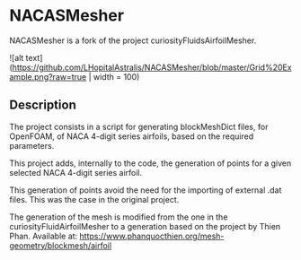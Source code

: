 # NACASMesher

NACASMesher is a fork of the project curiosityFluidsAirfoilMesher.

![alt text](https://github.com/LHopitalAstralis/NACASMesher/blob/master/Grid%20Example.png?raw=true | width = 100)

## Description

The project consists in a script for generating blockMeshDict files, for OpenFOAM, of NACA 4-digit series airfoils, based on the required parameters.

This project adds, internally to the code, the generation of points for a given selected NACA 4-digit series airfoil.

This generation of points avoid the need for the importing of external .dat files. This was the case in the original project.

The generation of the mesh is modified from the one in the curiosityFluidAirfoilMesher to a generation based on the project by Thien Phan. 
Available at: https://www.phanquocthien.org/mesh-geometry/blockmesh/airfoil 



